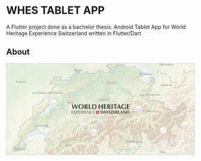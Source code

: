 # WHES TABLET APP

A Flutter project done as a bachelor thesis. Android Tablet App for World Heritage Experience Switzerland written in Flutter/Dart

## About
![Screenshot](Header_Google.png)



